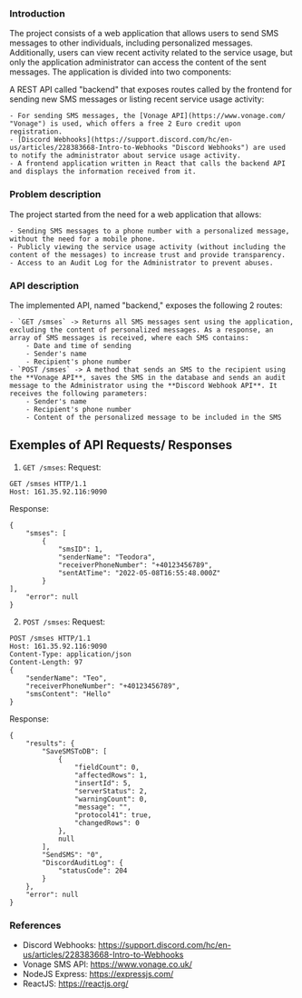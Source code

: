 ### Introduction
The project consists of a web application that allows users to send SMS messages to other individuals, including personalized messages. Additionally, users can view recent activity related to the service usage, but only the application administrator can access the content of the sent messages. The application is divided into two components:

A REST API called "backend" that exposes routes called by the frontend for sending new SMS messages or listing recent service usage activity:

    - For sending SMS messages, the [Vonage API](https://www.vonage.com/ "Vonage") is used, which offers a free 2 Euro credit upon registration.
    - [Discord Webhooks](https://support.discord.com/hc/en-us/articles/228383668-Intro-to-Webhooks "Discord Webhooks") are used to notify the administrator about service usage activity.
    - A frontend application written in React that calls the backend API and displays the information received from it.

### Problem description
The project started from the need for a web application that allows:

    - Sending SMS messages to a phone number with a personalized message, without the need for a mobile phone.
    - Publicly viewing the service usage activity (without including the content of the messages) to increase trust and provide transparency.
    - Access to an Audit Log for the Administrator to prevent abuses.

### API description
The implemented API, named "backend," exposes the following 2 routes:

    - `GET /smses` -> Returns all SMS messages sent using the application, excluding the content of personalized messages. As a response, an array of SMS messages is received, where each SMS contains:
        - Date and time of sending
        - Sender's name
        - Recipient's phone number
    - `POST /smses` -> A method that sends an SMS to the recipient using the **Vonage API**, saves the SMS in the database and sends an audit message to the Administrator using the **Discord Webhook API**. It receives the following parameters:
        - Sender's name
        - Recipient's phone number
        - Content of the personalized message to be included in the SMS

## Exemples of API Requests/ Responses 
1. `GET /smses`:
Request:
```
GET /smses HTTP/1.1
Host: 161.35.92.116:9090
```
Response:
```
{
    "smses": [
        {
            "smsID": 1,
            "senderName": "Teodora",
            "receiverPhoneNumber": "+40123456789",
            "sentAtTime": "2022-05-08T16:55:48.000Z"
        }
],
    "error": null
}
```
2. `POST /smses`:
Request:
```
POST /smses HTTP/1.1
Host: 161.35.92.116:9090
Content-Type: application/json
Content-Length: 97
{
    "senderName": "Teo",
    "receiverPhoneNumber": "+40123456789",
    "smsContent": "Hello"
}
```
Response:
```
{
    "results": {
        "SaveSMSToDB": [
            {
                "fieldCount": 0,
                "affectedRows": 1,
                "insertId": 5,
                "serverStatus": 2,
                "warningCount": 0,
                "message": "",
                "protocol41": true,
                "changedRows": 0
            },
            null
        ],
        "SendSMS": "0",
        "DiscordAuditLog": {
            "statusCode": 204
        }
    },
    "error": null
}
```

### References
- Discord Webhooks: https://support.discord.com/hc/en-us/articles/228383668-Intro-to-Webhooks
- Vonage SMS API: https://www.vonage.co.uk/
- NodeJS Express: https://expressjs.com/
- ReactJS: https://reactjs.org/

